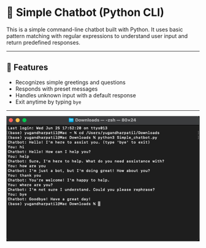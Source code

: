 # 🧠 Simple Chatbot (Python CLI)

This is a simple command-line chatbot built with Python. It uses basic pattern matching with regular expressions to understand user input and return predefined responses.

---

## 🚀 Features
- Recognizes simple greetings and questions
- Responds with preset messages
- Handles unknown input with a default response
- Exit anytime by typing `bye`

---
![Chatbot Demo](chatbot_demo.png)
